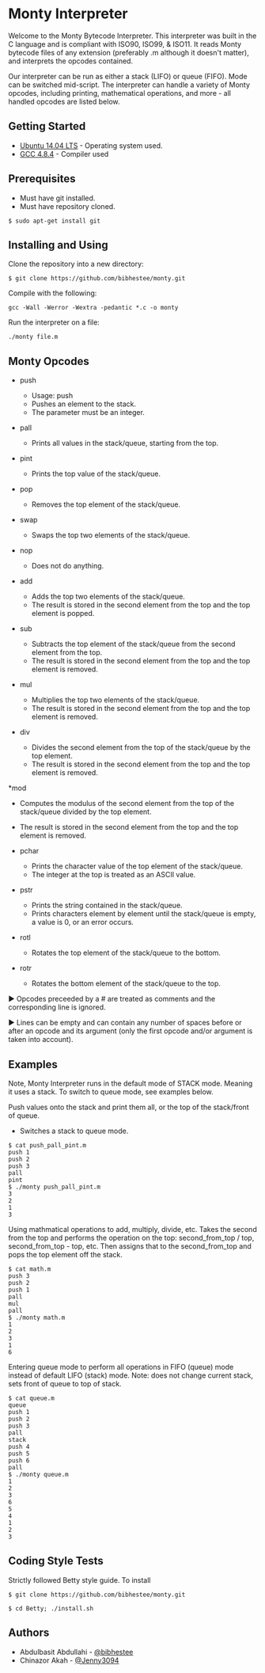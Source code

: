 # Monty Interpreter
Welcome to the Monty Bytecode Interpreter. This interpreter was built in the C language and is compliant with ISO90, ISO99, & ISO11. It reads Monty bytecode files of any extension (preferably .m although it doesn't matter), and interprets the opcodes contained.

Our interpreter can be run as either a stack (LIFO) or queue (FIFO). Mode can be switched mid-script. The interpreter can handle a variety of Monty opcodes, including printing, mathematical operations, and more - all handled opcodes are listed below.

## Getting Started
 * [Ubuntu 14.04 LTS](releases.ubuntu.com) - Operating system used.
 * [GCC 4.8.4](https://gcc.gnu.org/gcc-4.8/) - Compiler used

## Prerequisites
* Must have git installed.
* Must have repository cloned.

```
$ sudo apt-get install git
```
## Installing and Using
 Clone the repository into a new directory:
```
$ git clone https://github.com/bibhestee/monty.git
```
Compile with the following:
```
gcc -Wall -Werror -Wextra -pedantic *.c -o monty
```
Run the interpreter on a file:
```
./monty file.m  
```
## Monty Opcodes
* push
  * Usage: push <int>
  * Pushes an element to the stack.
  * The parameter <int> must be an integer.

* pall
  * Prints all values in the stack/queue, starting from the top.
* pint 
  * Prints the top value of the stack/queue.
 * pop
   * Removes the top element of the stack/queue.

* swap
   * Swaps the top two elements of the stack/queue.
* nop
  * Does not do anything.

* add 
  * Adds the top two elements of the stack/queue.
  * The result is stored in the second element from the top and the top element is popped.

* sub
  * Subtracts the top element of the stack/queue from the second element from the top.
  * The result is stored in the second element from the top and the top element is removed.

 * mul 
   * Multiplies the top two elements of the stack/queue.
   * The result is stored in the second element from the top and the top element is removed.

* div 
  * Divides the second element from the top of the stack/queue by the top element.
  * The result is stored in the second element from the top and the top element is removed.

*mod
 * Computes the modulus of the second element from the top of the stack/queue divided by the top element.
 * The result is stored in the second element from the top and the top element is removed.

* pchar
  * Prints the character value of the top element of the stack/queue.
  * The integer at the top is treated as an ASCII value.

* pstr
  * Prints the string contained in the stack/queue.
  * Prints characters element by element until the stack/queue is empty, a value is 0, or an error occurs.

* rotl
  * Rotates the top element of the stack/queue to the bottom.

* rotr
  * Rotates the bottom element of the stack/queue to the top.
 
▶️ Opcodes preceeded by a # are treated as comments and the corresponding line is ignored.

▶️ Lines can be empty and can contain any number of spaces before or after an opcode and its argument (only the first opcode and/or argument is taken into account).

## Examples
Note, Monty Interpreter runs in the default mode of STACK mode. Meaning it uses a stack. To switch to queue mode, see examples below.

Push values onto the stack and print them all, or the top of the stack/front of queue.

* Switches a stack to queue mode.
```
$ cat push_pall_pint.m
push 1
push 2
push 3
pall
pint
$ ./monty push_pall_pint.m
3
2
1
3

```
Using mathmatical operations to add, multiply, divide, etc. Takes the second from the top and performs the operation on the top: second_from_top / top, second_from_top - top, etc. Then assigns that to the second_from_top and pops the top element off the stack.
```
$ cat math.m
push 3
push 2
push 1
pall
mul
pall
$ ./monty math.m
1
2
3
1
6

```
Entering queue mode to perform all operations in FIFO (queue) mode instead of default LIFO (stack) mode. Note: does not change current stack, sets front of queue to top of stack.
```
$ cat queue.m
queue
push 1
push 2
push 3
pall
stack
push 4
push 5
push 6
pall
$ ./monty queue.m
1
2
3
6
5
4
1
2
3

```

## Coding Style Tests

Strictly followed Betty style guide. To install
```
$ git clone https://github.com/bibhestee/monty.git

$ cd Betty; ./install.sh
```

## Authors
* Abdulbasit Abdullahi - 
 [@bibhestee](https://github.com/bibhestee)
* Chinazor Akah -  [@Jenny3094](https://github.com/Jenny3094)
